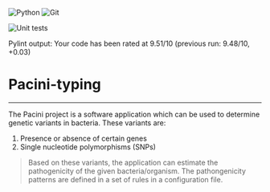 ![Python](https://img.shields.io/badge/python-3670A0?style=for-the-badge&logo=python&logoColor=ffdd54)
![Git](https://img.shields.io/badge/git-%23F05033.svg?style=for-the-badge&logo=git&logoColor=white)

![Unit tests](https://github.com/RIVM-bioinformatics/Pacini-typing/actions/workflows/run_unit_tests.yaml/badge.svg)

Pylint output: Your code has been rated at 9.51/10 (previous run: 9.48/10, +0.03)

# Pacini-typing

---

The Pacini project is a software application which can be used to determine genetic variants in bacteria. These variants are:

1. Presence or absence of certain genes
2. Single nucleotide polymorphisms (SNPs)

> Based on these variants, the application can estimate the pathogenicity of the given bacteria/organism. The pathongenicity patterns are defined in a set of rules in a configuration file.